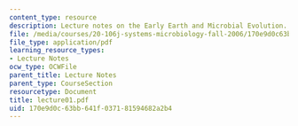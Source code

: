 ```yaml
---
content_type: resource
description: Lecture notes on the Early Earth and Microbial Evolution.
file: /media/courses/20-106j-systems-microbiology-fall-2006/170e9d0c63bb641f037181594682a2b4_lecture01.pdf
file_type: application/pdf
learning_resource_types:
- Lecture Notes
ocw_type: OCWFile
parent_title: Lecture Notes
parent_type: CourseSection
resourcetype: Document
title: lecture01.pdf
uid: 170e9d0c-63bb-641f-0371-81594682a2b4
---
```

